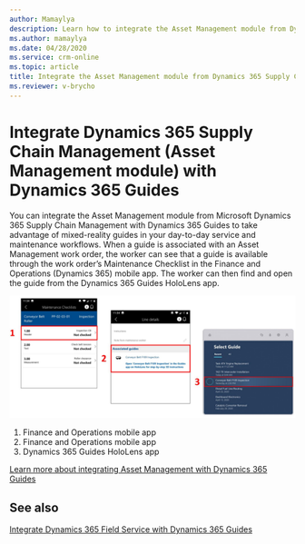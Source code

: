 ```yaml
---
author: Mamaylya
description: Learn how to integrate the Asset Management module from Dynamics 365 Supply Chain Management with Dynamics 365 Guides to take advantage of mixed-reality guides in day-to-day service and maintenance workflows.
ms.author: mamaylya
ms.date: 04/28/2020
ms.service: crm-online
ms.topic: article
title: Integrate the Asset Management module from Dynamics 365 Supply Chain Management with Dynamics 365 Guides
ms.reviewer: v-brycho
---
```


# Integrate Dynamics 365 Supply Chain Management (Asset Management module) with Dynamics 365 Guides

You can integrate the Asset Management module from Microsoft Dynamics 365 Supply Chain Management with Dynamics 365 Guides to take 
advantage of mixed-reality guides in your day-to-day service and maintenance workflows. When a guide is associated with an 
Asset Management work order, the worker can see that a guide is available through the work order’s Maintenance Checklist in the 
Finance and Operations (Dynamics 365) mobile app. The worker can then find and open the guide from the Dynamics 365 Guides HoloLens app.

 ![Integrated Asset Mananagement guide](media/asset-management-integration.JPG "Integrated Asset Management guide")
 
1. Finance and Operations mobile app
2. Finance and Operations mobile app
3. Dynamics 365 Guides HoloLens app
 
[Learn more about integrating Asset Management with Dynamics 365 Guides]()

## See also

[Integrate Dynamics 365 Field Service with Dynamics 365 Guides](field-service.md)

